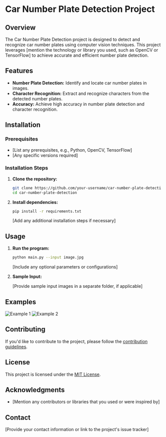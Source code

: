 # Car Number Plate Detection Project

## Overview

The Car Number Plate Detection project is designed to detect and recognize car number plates using computer vision techniques. This project leverages [mention the technology or library you used, such as OpenCV or TensorFlow] to achieve accurate and efficient number plate detection.

## Features

- **Number Plate Detection:** Identify and locate car number plates in images.
- **Character Recognition:** Extract and recognize characters from the detected number plates.
- **Accuracy:** Achieve high accuracy in number plate detection and character recognition.

## Installation

### Prerequisites

- [List any prerequisites, e.g., Python, OpenCV, TensorFlow]
- [Any specific versions required]

### Installation Steps

1. **Clone the repository:**

    ```bash
    git clone https://github.com/your-username/car-number-plate-detection.git
    cd car-number-plate-detection
    ```

2. **Install dependencies:**

    ```bash
    pip install -r requirements.txt
    ```

    [Add any additional installation steps if necessary]

## Usage

1. **Run the program:**

    ```bash
    python main.py --input image.jpg
    ```

   [Include any optional parameters or configurations]

2. **Sample Input:**

    [Provide sample input images in a separate folder, if applicable]

## Examples

![Example 1](/examples/example1.png)
![Example 2](/examples/example2.gif)

## Contributing

If you'd like to contribute to the project, please follow the [contribution guidelines](CONTRIBUTING.md).

## License

This project is licensed under the [MIT License](LICENSE).

## Acknowledgments

- [Mention any contributors or libraries that you used or were inspired by]

## Contact

[Provide your contact information or link to the project's issue tracker]
